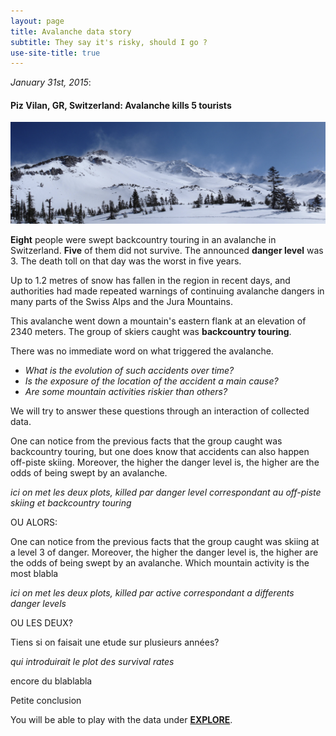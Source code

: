```yaml
---
layout: page
title: Avalanche data story
subtitle: They say it's risky, should I go ?
use-site-title: true
---
```


 *January 31st, 2015*:  

#### Piz Vilan, GR, Switzerland: Avalanche kills 5 tourists

![image](../img/images_data_story/avalanche.png)

**Eight** people were swept backcountry touring in an avalanche in Switzerland. **Five** of them did not survive. The announced **danger level** was 3. The death toll on that day was the worst in five years. 

Up to 1.2 metres of snow has fallen in the region in recent days, and authorities had made repeated warnings of continuing avalanche dangers in many parts of the Swiss Alps and the Jura Mountains.

This avalanche went down a mountain's eastern flank at an elevation of 2340 meters. The group of skiers caught was **backcountry touring**. 

There was no immediate word on what triggered the avalanche. 

- *What is the evolution of such accidents over time?*
- *Is the exposure of the location of the accident a main cause?*
- *Are some mountain activities riskier than others?*

We will try to answer these questions through an interaction of collected data.

One can notice from the previous facts that the group caught was backcountry touring, but one does know that accidents can also happen off-piste skiing. Moreover, the higher the danger level is, the higher are the odds of being swept by an avalanche. 

*ici on met les deux plots, killed par danger level correspondant au off-piste skiing et backcountry touring*

OU ALORS:

One can notice from the previous facts that the group caught was skiing at a level 3 of danger. Moreover, the higher the danger level is, the higher are the odds of being swept by an avalanche. Which mountain activity is the most blabla

*ici on met les deux plots, killed par active correspondant a differents danger levels*

OU LES DEUX?

Tiens si on faisait une etude sur plusieurs années?

*qui introduirait le plot des survival rates*







encore du blablabla



Petite conclusion

You will be able to play with the data under [**EXPLORE**](../explore/).



